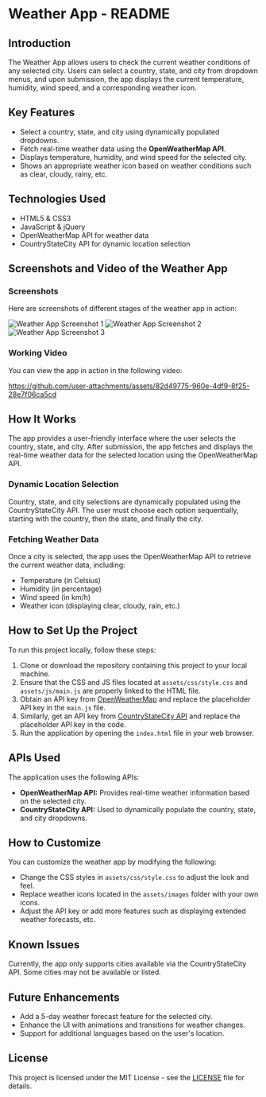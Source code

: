<h1>Weather App - README</h1>

  <h2>Introduction</h2>
    <p>The Weather App allows users to check the current weather conditions of any selected city. Users can select a country, state, and city from dropdown menus, and upon submission, the app displays the current temperature, humidity, wind speed, and a corresponding weather icon.</p>

  <h2>Key Features</h2>
    <ul>
      <li>Select a country, state, and city using dynamically populated dropdowns.</li>
      <li>Fetch real-time weather data using the <strong>OpenWeatherMap API</strong>.</li>
      <li>Displays temperature, humidity, and wind speed for the selected city.</li>
      <li>Shows an appropriate weather icon based on weather conditions such as clear, cloudy, rainy, etc.</li>
    </ul>

  <h2>Technologies Used</h2>
    <ul>
      <li>HTML5 & CSS3</li>
      <li>JavaScript & jQuery</li>
      <li>OpenWeatherMap API for weather data</li>
      <li>CountryStateCity API for dynamic location selection</li>
    </ul>

  <h2>Screenshots and Video of the Weather App</h2>

  <h3>Screenshots</h3>
  <p>Here are screenshots of different stages of the weather app in action:</p>

  <img src="https://github.com/Niraj11Parihar/weatherapi/blob/205201d7825a733029b93ed33ee0d926064f4a8e/assets/images/ss/Screenshot%202024-10-17%20151251.png" alt="Weather App  Screenshot 1">
    
  <img src="https://github.com/Niraj11Parihar/weatherapi/blob/205201d7825a733029b93ed33ee0d926064f4a8e/assets/images/ss/Screenshot%202024-10-17%20151310.png" alt="Weather App Screenshot 2">
    
  <img src="https://github.com/Niraj11Parihar/weatherapi/blob/205201d7825a733029b93ed33ee0d926064f4a8e/assets/images/ss/Screenshot%202024-10-17%20151334.png" alt="Weather App Screenshot 3">

  <h3>Working Video</h3>
    <p>You can view the app in action in the following video:</p>
    
https://github.com/user-attachments/assets/82d49775-960e-4df9-8f25-28e7f06ca5cd



  <h2>How It Works</h2>
    <p>The app provides a user-friendly interface where the user selects the country, state, and city. After submission, the app fetches and displays the real-time weather data for the selected location using the OpenWeatherMap API.</p>

  <h3>Dynamic Location Selection</h3>
    <p>Country, state, and city selections are dynamically populated using the CountryStateCity API. The user must choose each option sequentially, starting with the country, then the state, and finally the city.</p>

  <h3>Fetching Weather Data</h3>
    <p>Once a city is selected, the app uses the OpenWeatherMap API to retrieve the current weather data, including:</p>
    <ul>
      <li>Temperature (in Celsius)</li>
      <li>Humidity (in percentage)</li>
      <li>Wind speed (in km/h)</li>
      <li>Weather icon (displaying clear, cloudy, rain, etc.)</li>
    </ul>

  <h2>How to Set Up the Project</h2>
    <p>To run this project locally, follow these steps:</p>
    <ol>
      <li>Clone or download the repository containing this project to your local machine.</li>
      <li>Ensure that the CSS and JS files located at <code>assets/css/style.css</code> and <code>assets/js/main.js</code> are properly linked to the HTML file.</li>
      <li>Obtain an API key from <a href="https://openweathermap.org" target="_blank">OpenWeatherMap</a> and replace the placeholder API key in the <code>main.js</code> file.</li>
      <li>Similarly, get an API key from <a href="https://countrystatecity.in" target="_blank">CountryStateCity API</a> and replace the placeholder API key in the code.</li>
      <li>Run the application by opening the <code>index.html</code> file in your web browser.</li>
    </ol>

  <h2>APIs Used</h2>
    <p>The application uses the following APIs:</p>
    <ul>
      <li><strong>OpenWeatherMap API:</strong> Provides real-time weather information based on the selected city.</li>
      <li><strong>CountryStateCity API:</strong> Used to dynamically populate the country, state, and city dropdowns.</li>
    </ul>

  <h2>How to Customize</h2>
    <p>You can customize the weather app by modifying the following:</p>
    <ul>
      <li>Change the CSS styles in <code>assets/css/style.css</code> to adjust the look and feel.</li>
      <li>Replace weather icons located in the <code>assets/images</code> folder with your own icons.</li>
      <li>Adjust the API key or add more features such as displaying extended weather forecasts, etc.</li>
    </ul>

  <h2>Known Issues</h2>
    <p>Currently, the app only supports cities available via the CountryStateCity API. Some cities may not be available or listed.</p>

  <h2>Future Enhancements</h2>
    <ul>
      <li>Add a 5-day weather forecast feature for the selected city.</li>
      <li>Enhance the UI with animations and transitions for weather changes.</li>
      <li>Support for additional languages based on the user's location.</li>
    </ul>

  <h2>License</h2>
    <p>This project is licensed under the MIT License - see the <a href="https://github.com/Niraj11Parihar/weatherapi/blob/main/LICENSE">LICENSE</a> file for details.</p>

